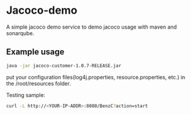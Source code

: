 # Jacoco-demo
A simple jacoco demo service to demo jacoco usage with maven and sonarqube.

## Example usage

```bash
java -jar jacoco-customer-1.0.7-RELEASE.jar
```
put your configuration files(log4j.properties, resource.properties, etc.) in the /root/resources folder.

Testing sample:
```bash
curl -L http://<YOUR-IP-ADDR>:8080/BenzC?action=start
```

